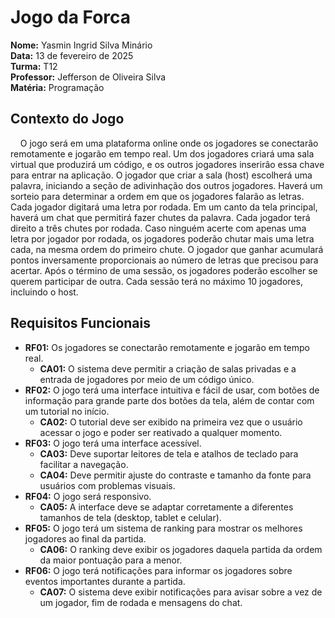 # Jogo da Forca

**Nome:** Yasmin Ingrid Silva Minário <br>
**Data:** 13 de fevereiro de 2025  <br>
**Turma:** T12 <br>
**Professor:** Jefferson de Oliveira Silva <br>
**Matéria:** Programação

## Contexto do Jogo
&nbsp;&nbsp;&nbsp;&nbsp;O jogo será em uma plataforma online onde os jogadores se conectarão remotamente e jogarão em tempo real. Um dos jogadores criará uma sala virtual que produzirá um código, e os outros jogadores inserirão essa chave para entrar na aplicação. O jogador que criar a sala (host) escolherá uma palavra, iniciando a seção de adivinhação dos outros jogadores. Haverá um sorteio para determinar a ordem em que os jogadores falarão as letras. Cada jogador digitará uma letra por rodada. Em um canto da tela principal, haverá um chat que permitirá fazer chutes da palavra. Cada jogador terá direito a três chutes por rodada. Caso ninguém acerte com apenas uma letra por jogador por rodada, os jogadores poderão chutar mais uma letra cada, na mesma ordem do primeiro chute. O jogador que ganhar acumulará pontos inversamente proporcionais ao número de letras que precisou para acertar. Após o término de uma sessão, os jogadores poderão escolher se querem participar de outra. Cada sessão terá no máximo 10 jogadores, incluindo o host.

## Requisitos Funcionais
- **RF01:** Os jogadores se conectarão remotamente e jogarão em tempo real.
  - **CA01:** O sistema deve permitir a criação de salas privadas e a entrada de jogadores por meio de um código único.
- **RF02:** O jogo terá uma interface intuitiva e fácil de usar, com botões de informação para grande parte dos botões da tela, além de contar com um tutorial no início.
  - **CA02:** O tutorial deve ser exibido na primeira vez que o usuário acessar o jogo e poder ser reativado a qualquer momento.
- **RF03:** O jogo terá uma interface acessível.
  - **CA03:** Deve suportar leitores de tela e atalhos de teclado para facilitar a navegação.
  - **CA04:** Deve permitir ajuste do contraste e tamanho da fonte para usuários com problemas visuais.
- **RF04:** O jogo será responsivo.
  - **CA05:** A interface deve se adaptar corretamente a diferentes tamanhos de tela (desktop, tablet e celular).
- **RF05:** O jogo terá um sistema de ranking para mostrar os melhores jogadores ao final da partida.
  - **CA06:** O ranking deve exibir os jogadores daquela partida da ordem da maior pontuação para a menor.
- **RF06:** O jogo terá notificações para informar os jogadores sobre eventos importantes durante a partida.
  - **CA07:** O sistema deve exibir notificações para avisar sobre a vez de um jogador, fim de rodada e mensagens do chat.

